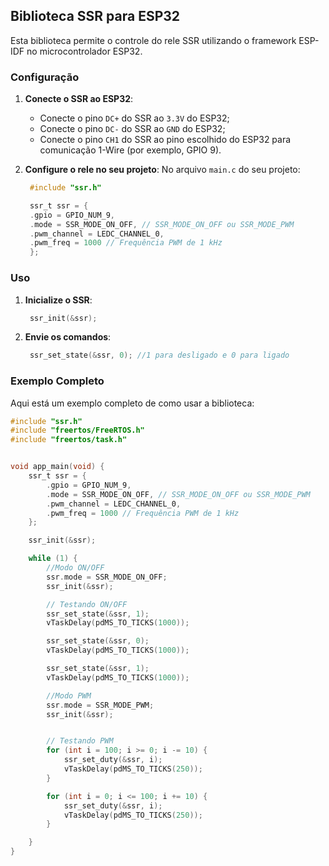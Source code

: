 ## Biblioteca SSR para ESP32

Esta biblioteca permite o controle do rele SSR utilizando o framework ESP-IDF no microcontrolador ESP32.

### Configuração

1. **Conecte o SSR ao ESP32**:
   - Conecte o pino `DC+` do SSR ao `3.3V` do ESP32;
   - Conecte o pino `DC-` do SSR ao `GND` do ESP32;
   - Conecte o pino `CH1` do SSR ao pino escolhido do ESP32 para comunicação 1-Wire (por exemplo, GPIO 9).

2. **Configure o rele no seu projeto**:
   No arquivo `main.c` do seu projeto:

   ```c
    #include "ssr.h"

    ssr_t ssr = {
    .gpio = GPIO_NUM_9,
    .mode = SSR_MODE_ON_OFF, // SSR_MODE_ON_OFF ou SSR_MODE_PWM
    .pwm_channel = LEDC_CHANNEL_0,
    .pwm_freq = 1000 // Frequência PWM de 1 kHz
    };
   ```

### Uso

1. **Inicialize o SSR**:

   ```c
    ssr_init(&ssr);
   ```

2. **Envie os comandos**:

   ```c
    ssr_set_state(&ssr, 0); //1 para desligado e 0 para ligado
   ```

### Exemplo Completo

Aqui está um exemplo completo de como usar a biblioteca:

```c
#include "ssr.h"
#include "freertos/FreeRTOS.h"
#include "freertos/task.h"


void app_main(void) {
    ssr_t ssr = {
        .gpio = GPIO_NUM_9,
        .mode = SSR_MODE_ON_OFF, // SSR_MODE_ON_OFF ou SSR_MODE_PWM
        .pwm_channel = LEDC_CHANNEL_0,
        .pwm_freq = 1000 // Frequência PWM de 1 kHz
    };

    ssr_init(&ssr);

    while (1) {
        //Modo ON/OFF
        ssr.mode = SSR_MODE_ON_OFF;
        ssr_init(&ssr);

        // Testando ON/OFF
        ssr_set_state(&ssr, 1);
        vTaskDelay(pdMS_TO_TICKS(1000));

        ssr_set_state(&ssr, 0);
        vTaskDelay(pdMS_TO_TICKS(1000));

        ssr_set_state(&ssr, 1);
        vTaskDelay(pdMS_TO_TICKS(1000));

        //Modo PWM
        ssr.mode = SSR_MODE_PWM;
        ssr_init(&ssr);


        // Testando PWM
        for (int i = 100; i >= 0; i -= 10) {
            ssr_set_duty(&ssr, i);
            vTaskDelay(pdMS_TO_TICKS(250));
        }

        for (int i = 0; i <= 100; i += 10) {
            ssr_set_duty(&ssr, i);
            vTaskDelay(pdMS_TO_TICKS(250));
        }

    }
}
```

